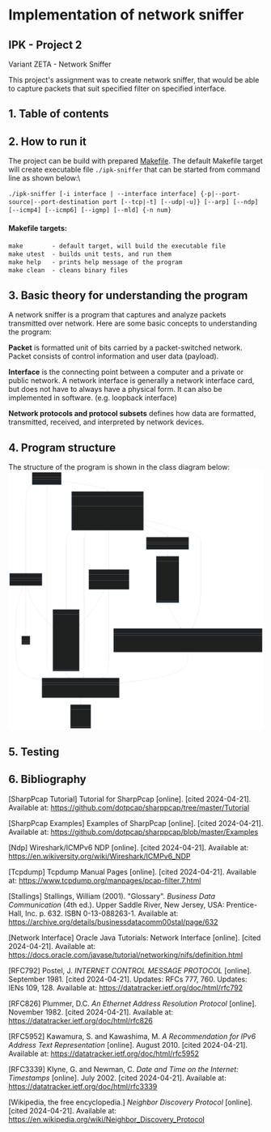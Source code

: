 # Implementation of network sniffer
## IPK - Project 2 
Variant ZETA - Network Sniffer

This project's assignment was to create network sniffer, that would be able to capture packets that suit specified filter on specified interface.

## 1. Table of contents



## 2. How to run it
The project can be build with prepared [Makefile](Makefile). The default Makefile target will create executable file `./ipk-sniffer` that can be started from command line as shown below:\
```
./ipk-sniffer [-i interface | --interface interface] {-p|--port-source|--port-destination port [--tcp|-t] [--udp|-u]} [--arp] [--ndp] [--icmp4] [--icmp6] [--igmp] [--mld] {-n num}
```
#### Makefile targets:
```
make        - default target, will build the executable file
make utest  - builds unit tests, and run them
make help   - prints help message of the program
make clean  - cleans binary files
```

## 3. Basic theory for understanding the program
A network sniffer is a program that captures and analyze packets transmitted over network. 
Here are some basic concepts to understanding the program:

**Packet** is formatted unit of bits carried by a packet-switched network. Packet consists of control information and user data (payload).

**Interface** is the connecting point between a computer and a private or public network. A network interface is generally a network interface card, but does not have to always have a physical form. It can also be implemented in software. (e.g. loopback interface)

**Network protocols and protocol subsets** defines how data are formatted, transmitted, received, and interpreted by network devices. 

## 4. Program structure
The structure of the program is shown in the class diagram below:
![classDiagram](img/classDiagram.svg)

## 5. Testing

## 6. Bibliography
[SharpPcap Tutorial] Tutorial for SharpPcap [online]. [cited 2024-04-21]. Available at: https://github.com/dotpcap/sharppcap/tree/master/Tutorial

[SharpPcap Examples] Examples of SharpPcap [online]. [cited 2024-04-21]. Available at: https://github.com/dotpcap/sharppcap/blob/master/Examples

[Ndp] Wireshark/ICMPv6 NDP [online]. [cited 2024-04-21]. Available at: https://en.wikiversity.org/wiki/Wireshark/ICMPv6_NDP

[Tcpdump] Tcpdump Manual Pages [online]. [cited 2024-04-21]. Available at: https://www.tcpdump.org/manpages/pcap-filter.7.html

[Stallings] Stallings, William (2001). "Glossary". *Business Data Communication* (4th ed.). Upper Saddle River, New Jersey, USA: Prentice-Hall, Inc. p. 632. ISBN 0-13-088263-1. Available at: https://archive.org/details/businessdatacomm00stal/page/632

[Network Interface] Oracle Java Tutorials: Network Interface [online]. [cited 2024-04-21]. Available at: https://docs.oracle.com/javase/tutorial/networking/nifs/definition.html

[RFC792] Postel, J. _INTERNET CONTROL MESSAGE PROTOCOL_ [online]. September 1981. [cited 2024-04-21]. Updates: RFCs 777, 760. Updates: IENs 109, 128. Available at: https://datatracker.ietf.org/doc/html/rfc792

[RFC826] Plummer, D.C. _An Ethernet Address Resolution Protocol_ [online].  November 1982. [cited 2024-04-21]. Available at: https://datatracker.ietf.org/doc/html/rfc826

[RFC5952] Kawamura, S. and Kawashima, M. _A Recommendation for IPv6 Address Text Representation_ [online]. August 2010. [cited 2024-04-21]. Available at: https://datatracker.ietf.org/doc/html/rfc5952

[RFC3339] Klyne, G. and Newman, C. _Date and Time on the Internet: Timestamps_ [online]. July 2002.  [cited 2024-04-21]. Available at: https://datatracker.ietf.org/doc/html/rfc3339

[Wikipedia, the free encyclopedia.] _Neighbor Discovery Protocol_ [online]. [cited 2024-04-21]. Available at: https://en.wikipedia.org/wiki/Neighbor_Discovery_Protocol
